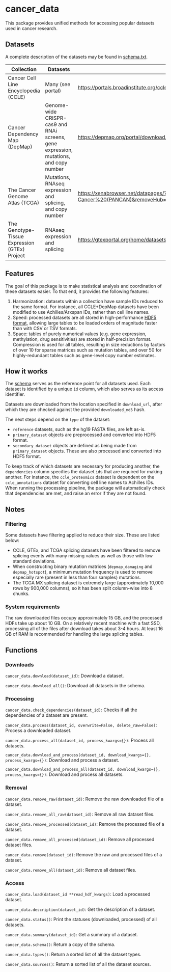 # cancer_data

This package provides unified methods for accessing popular datasets used in cancer research.

## Datasets

A complete description of the datasets may be found in [schema.txt](https://github.com/kevinhu/cancer-data/blob/master/cancer_data/schema.txt).

| Collection                                    | Datasets                                                     | Portal                                                       |
| --------------------------------------------- | ------------------------------------------------------------ | ------------------------------------------------------------ |
| Cancer Cell Line Encyclopedia (CCLE)          | Many (see portal)                                            | https://portals.broadinstitute.org/ccle/data (registration required) |
| Cancer Dependency Map (DepMap)                | Genome-wide CRISPR-cas9 and RNAi screens, gene expression, mutations, and copy number | https://depmap.org/portal/download/                          |
| The Cancer Genome Atlas (TCGA)                | Mutations, RNAseq expression and splicing, and copy number   | https://xenabrowser.net/datapages/?cohort=TCGA%20Pan-Cancer%20(PANCAN)&removeHub=https%3A%2F%2Fxena.treehouse.gi.ucsc.edu%3A443 |
| The Genotype-Tissue Expression (GTEx) Project | RNAseq expression and splicing                               | https://gtexportal.org/home/datasets                         |

## Features

The goal of this package is to make statistical analysis and coordination of these datasets easier. To that end, it provides the following features:

1. Harmonization: datasets within a collection have sample IDs reduced to the same format. For instance, all CCLE+DepMap datasets have been modified to use Achilles/Arxspan IDs, rather than cell line names.
2. Speed: processed datasets are all stored in high-performance [HDF5 format](https://en.wikipedia.org/wiki/Hierarchical_Data_Format), allowing large tables to be loaded orders of magnitude faster than with CSV or TSV formats.
3. Space: tables of purely numerical values (e.g. gene expression, methylation, drug sensitivities) are stored in half-precision format. Compression is used for all tables, resulting in size reductions by factors of over 10 for sparse matrices such as mutation tables, and over 50 for highly-redundant tables such as gene-level copy number estimates.

## How it works

The [schema](https://github.com/kevinhu/cancer-data/blob/master/cancer_data/schema.txt) serves as the reference point for all datasets used. Each dataset is identified by a unique `id` column, which also serves as its access identifier.

Datasets are downloaded from the location specified in `download_url`, after which they are checked against the provided `downloaded_md5` hash.

The next steps depend on the `type` of the dataset:

- `reference` datasets, such as the hg19 FASTA files, are left as-is.
- `primary_dataset` objects are preprocessed and converted into HDF5 format.
- `secondary_dataset` objects are defined as being made from `primary_dataset` objects. These are also processed and converted into HDF5 format.

To keep track of which datasets are necessary for producing another, the `dependencies` column specifies the dataset `id`s that are required for making another. For instance, the `ccle_proteomics` dataset is dependent on the `ccle_annotations` dataset for converting cell line names to Achilles IDs. When running the processing pipeline, the package will automatically check that dependencies are met, and raise an error if they are not found.

## Notes

### Filtering
Some datasets have filtering applied to reduce their size. These are listed below:
- CCLE, GTEx, and TCGA splicing datasets have been filtered to remove splicing events with many missing values as well as those with low standard deviations.
- When constructing binary mutation matrices (`depmap_damaging` and `depmap_hotspot`), a minimum mutation frequency is used to remove especially rare (present in less than four samples) mutations.
- The TCGA MX splicing dataset is extremely large (approximately 10,000 rows by 900,000 columns), so it has been split column-wise into 8 chunks.

### System requirements
The raw downloaded files occupy approximately 15 GB, and the processed HDFs take up about 10 GB. On a relatively recent machine with a fast SSD,  processing all of the files after download takes about 3-4 hours. At least 16 GB of RAM is recommended for handling the large splicing tables.

## Functions

### Downloads

`cancer_data.download(dataset_id)`: Download a dataset.

`cancer_data.download_all()`: Download all datasets in the schema.

### Processing

`cancer_data.check_dependencies(dataset_id)`: Checks if all the dependencies of a dataset are present.

`cancer_data.process(dataset_id, overwrite=False, delete_raw=False)`: Process a downloaded dataset.

`cancer_data.process_all(dataset_id, process_kwargs={})`: Process all datasets.

`cancer_data.download_and_process(dataset_id, download_kwargs={}, process_kwargs={})`: Download and process a dataset.

`cancer_data.download_and_process_all(dataset_id, download_kwargs={}, process_kwargs={})`: Download and process all datasets.

### Removal

`cancer_data.remove_raw(dataset_id)`: Remove the raw downloaded file of a dataset.

`cancer_data.remove_all_raw(dataset_id)`: Remove all raw dataset files.

`cancer_data.remove_processed(dataset_id)`: Remove the processed file of a dataset.

`cancer_data.remove_all_processed(dataset_id)`: Remove all processed dataset files.

`cancer_data.remove(dataset_id)`: Remove the raw and processed files of a dataset.

`cancer_data.remove_all(dataset_id)`: Remove all dataset files.

### Access

`cancer_data.load(dataset_id **read_hdf_kwargs)`: Load a processed dataset.

`cancer_data.description(dataset_id)`: Get the description of a dataset.

`cancer_data.status()`: Print the statuses (downloaded, processed) of all datasets.

`cancer_data.summary(dataset_id)`: Get a summary of a dataset.

`cancer_data.schema()`: Return a copy of the schema.

`cancer_data.types()`: Return a sorted list of all the dataset types.

`cancer_data.sources()`: Return a sorted list of all the dataset sources.

